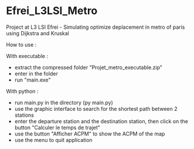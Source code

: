 # Efrei_L3LSI_Metro
Project at L3 LSI Efrei - Simulating optimize deplacement in metro of paris using Dijkstra and Kruskal

How to use :

With executable :
 - extract the compressed folder "Projet_metro_executable.zip"
 - enter in the folder
 - run "main.exe"

With python :
 - run main.py in the directory (py main.py)
 - use the graphic interface to search for the shortest path between 2 stations
 - enter the departure station and the destination station, then click on the button "Calculer le temps de trajet"
 - use the button "Afficher ACPM" to show the ACPM of the map
 - use the menu to quit application
